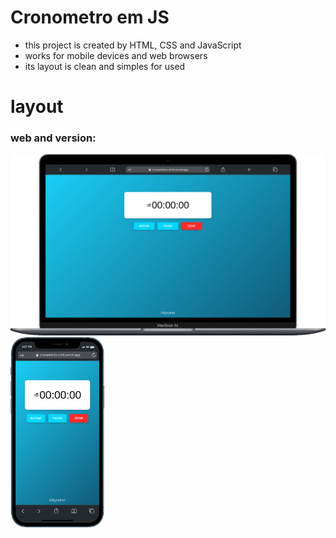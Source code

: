 # Cronometro em JS

- this project is created by HTML, CSS and JavaScript
- works for mobile devices and web browsers
- its layout is clean and simples for used

#

# layout
### web and version:
<img src="./assets/images/web.png" width="600px">
<img src="./assets/images/mobile.png" width="150px">
